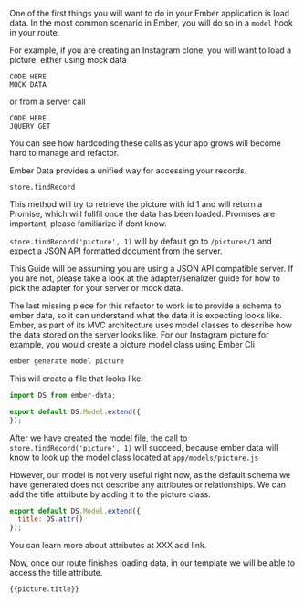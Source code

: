 One of the first things you will want to do in your Ember application is load data.
In the most common scenario in Ember, you will do so in a `model` hook in your route.

For example, if you are creating an Instagram clone, you will want to load a picture.
either using mock data
```
CODE HERE
MOCK DATA
```
or from a server call
```
CODE HERE
JQUERY GET
```

You can see how hardcoding these calls as your app grows will become hard to manage and refactor.

Ember Data provides a unified way for accessing your records.
```
store.findRecord
```
This method will try to retrieve the picture with id 1 and will return a Promise, which will fullfil once
the data has been loaded. Promises are important, please familiarize if dont know.

`store.findRecord('picture', 1)` will by default go to `/pictures/1` and expect a JSON API formatted document from the server.

This Guide will be assuming you are using a JSON API compatible server. If you are not, please take
a look at the adapter/serializer guide for how to pick the adapter for your server or mock data.

The last missing piece for this refactor to work is to provide a schema to ember data, so it can understand
what the data it is expecting looks like. Ember, as part of its MVC architecture uses model classes to describe
how the data stored on the server looks like. For our Instagram picture for example, you would create a picture model class using
Ember Cli

```bash
ember generate model picture
```

This will create a file that looks like:
```app/models/picture.js
import DS from ember-data;

export default DS.Model.extend({
});
```

After we have created the model file, the call to `store.findRecord('picture', 1)` will succeed, because ember data will know to look up
the model class located at `app/models/picture.js`

However, our model is not very useful right now, as the default schema we have generated does not describe any attributes or relationships.
We can add the title attribute by adding it to the picture class.
```app/models/picture.js
export default DS.Model.extend({
  title: DS.attr()
});
```

You can learn more about attributes at XXX add link.

Now, once our route finishes loading data, in our template we will be able to access the title attribute.
```
{{picture.title}}
```

